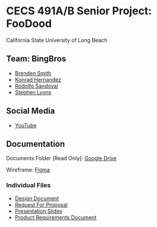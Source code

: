 # CECS 491A/B Senior Project: FooDood

California State University of Long Beach

## Team: BingBros

- [Brenden Smith](https://www.linkedin.com/in/brenden-s-smith/)
- [Konrad Hernandez](https://www.linkedin.com/in/konrad-hernandez)
- [Rodolfo Sandoval](https://www.linkedin.com/in/rudyspg)
- [Stephen Lyons](https://www.linkedin.com/in/stephen-lyons/)


## Social Media

- [YouTube](https://www.youtube.com/c/BingBros)

## Documentation

Documents Folder [Read Only]: [Google Drive](https://drive.google.com/drive/folders/1NEC1xXpPWTRdaVzdG8yndHLy1BprPkUT?usp=sharing)

Wireframe: [Figma](https://www.figma.com/file/riGS3WArD8vaWNttwlXUls/Wireframe)

### Individual Files

- [Design Document](https://docs.google.com/document/d/1qYJEUIF6UIDfJtLO8e_IWbw1zoRV9pCKldmvTQyZ_AE/edit?usp=sharing)
- [Request For Proposal](https://docs.google.com/document/d/1iuygXH2ctdoNIbL7mxNQsqCXLY6GpL_bNVeKUZmhJlQ/edit?usp=sharing)
- [Presentation Slides](https://docs.google.com/presentation/d/1oQiz8q5eKTryzq4bqgrvuvIC2BK1OMsx7xgBAQfn1UQ/edit?usp=sharing)
- [Product Requirements Document](https://docs.google.com/document/d/1Cw9VeyBDBDZLC0T4V6qWaWFBESTCrVcq4Az3GOJ98WA/edit?usp=sharing)

